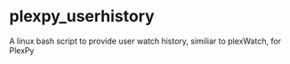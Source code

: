 # plexpy_userhistory
A linux bash script to provide user watch history, similiar to plexWatch, for PlexPy
